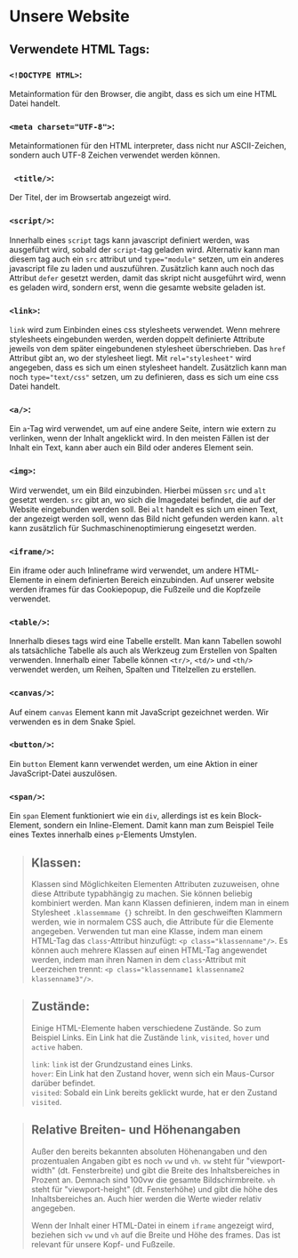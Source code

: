 # Unsere Website

## Verwendete HTML Tags:

### `<!DOCTYPE HTML>`:

Metainformation für den Browser, die angibt, dass es sich um eine HTML Datei handelt.

### `<meta charset="UTF-8">`:

Metainformationen für den HTML interpreter, dass nicht nur ASCII-Zeichen, sondern auch UTF-8 Zeichen verwendet werden
können.

### ` <title/>`:

Der Titel, der im Browsertab angezeigt wird.

### `<script/>`:

Innerhalb eines `script` tags kann javascript definiert werden, was ausgeführt wird, sobald der `script`-tag geladen
wird. Alternativ kann man diesem tag auch ein `src` attribut und `type="module"` setzen, um ein anderes javascript file
zu laden und auszuführen. Zusätzlich kann auch noch das Attribut `defer` gesetzt werden, damit das skript nicht
ausgeführt wird, wenn es geladen wird, sondern erst, wenn die gesamte website geladen ist.

### `<link>`:

`link` wird zum Einbinden eines css stylesheets verwendet. Wenn mehrere stylesheets eingebunden werden, werden doppelt
definierte Attribute jeweils von dem später eingebundenen stylesheet überschrieben. Das `href` Attribut gibt an, wo der
stylesheet liegt. Mit `rel="stylesheet"` wird angegeben, dass es sich um einen stylesheet handelt. Zusätzlich kann man
noch `type="text/css"` setzen, um zu definieren, dass es sich um eine css Datei handelt.

### `<a/>`:

Ein `a`-Tag wird verwendet, um auf eine andere Seite, intern wie extern zu verlinken, wenn der Inhalt angeklickt wird.
In den meisten Fällen ist der Inhalt ein Text, kann aber auch ein Bild oder anderes Element sein.

### `<img>`:

Wird verwendet, um ein Bild einzubinden. Hierbei müssen `src` und `alt` gesetzt werden. `src` gibt an, wo sich die
Imagedatei befindet, die auf der Website eingebunden werden soll. Bei `alt` handelt es sich um einen Text, der angezeigt
werden soll, wenn das Bild nicht gefunden werden kann. `alt` kann zusätzlich für Suchmaschinenoptimierung eingesetzt
werden.

### `<iframe/>`:

Ein iframe oder auch Inlineframe wird verwendet, um andere HTML-Elemente in einem definierten Bereich einzubinden. Auf
unserer website werden iframes für das Cookiepopup, die Fußzeile und die Kopfzeile verwendet.

### `<table/>`:

Innerhalb dieses tags wird eine Tabelle erstellt. Man kann Tabellen sowohl als tatsächliche Tabelle als auch als
Werkzeug zum Erstellen von Spalten verwenden. Innerhalb einer Tabelle können `<tr/>`, `<td/>` und `<th/>` verwendet
werden, um Reihen, Spalten und Titelzellen zu erstellen.

### `<canvas/>`:

Auf einem `canvas` Element kann mit JavaScript gezeichnet werden. Wir verwenden es in dem Snake Spiel.

### `<button/>`:

Ein `button` Element kann verwendet werden, um eine Aktion in einer JavaScript-Datei auszulösen.

### `<span/>`:

Ein `span` Element funktioniert wie ein `div`, allerdings ist es kein Block-Element, sondern ein Inline-Element. Damit
kann man zum Beispiel Teile eines Textes innerhalb eines `p`-Elements Umstylen.

> ## Klassen:
> Klassen sind Möglichkeiten Elementen Attributen zuzuweisen, ohne diese Attribute typabhängig zu machen. Sie können
> beliebig kombiniert werden. Man kann Klassen definieren, indem man in einem Stylesheet `.klassemmame {}` schreibt. In
> den geschweiften Klammern werden, wie in normalem CSS auch, die Attribute für die Elemente angegeben. Verwenden tut
> man eine Klasse, indem man einem HTML-Tag das `class`-Attribut hinzufügt: `<p class="klassenname"/>`. Es können auch
> mehrere Klassen auf einen HTML-Tag angewendet werden, indem man ihren Namen in dem `class`-Attribut mit Leerzeichen
> trennt: `<p class="klassenname1 klassenname2 klassenname3"/>`.

> ## Zustände:
> Einige HTML-Elemente haben verschiedene Zustände. So zum Beispiel Links. Ein Link hat die
> Zustände `link`, `visited`, `hover` und `active` haben.
>
> `link`: `link` ist der Grundzustand eines Links. \
> `hover`: Ein Link hat den Zustand hover, wenn sich ein Maus-Cursor darüber befindet. \
> `visited`: Sobald ein Link bereits geklickt wurde, hat er den Zustand `visited`.

> ## Relative Breiten- und Höhenangaben
> Außer den bereits bekannten absoluten Höhenangaben und den prozentualen Angaben gibt es noch `vw` und `vh`.
> `vw` steht für "viewport-width" (dt. Fensterbreite) und gibt die Breite des Inhaltsbereiches in Prozent an.
> Demnach sind 100vw die gesamte Bildschirmbreite.
> `vh` steht für "viewport-height" (dt. Fensterhöhe) und gibt die höhe des Inhaltsbereiches an.
> Auch hier werden die Werte wieder relativ angegeben.
>
> Wenn der Inhalt einer HTML-Datei in einem `iframe` angezeigt wird, beziehen sich `vw` und `vh` auf die Breite und Höhe
> des frames.
> Das ist relevant für unsere Kopf- und Fußzeile.